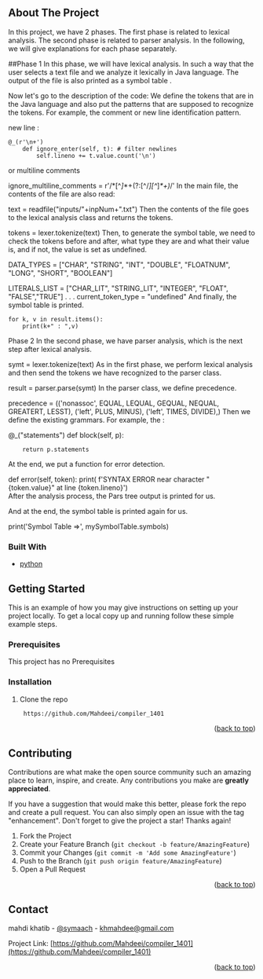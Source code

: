 <!-- ABOUT THE PROJECT -->
## About The Project
In this project, we have 2 phases. The first phase is related to lexical analysis. The second phase is related to parser analysis. In the following, we will give explanations for each phase separately.

##Phase 1
In this phase, we will have lexical analysis. In such a way that the user selects a text file and we analyze it lexically in Java language. The output of the file is also printed as a symbol table .

Now let's go to the description of the code: We define the tokens that are in the Java language and also put the patterns that are supposed to recognize the tokens. For example, the comment or new line identification pattern.

new line :
``` 
@_(r'\n+')
    def ignore_enter(self, t): # filter newlines
        self.lineno += t.value.count('\n')
```
or multiline comments

ignore_multiline_comments = r'\/\*[^*]*\*+(?:[^/*][^*]*\*+)*\/'
In the main file, the contents of the file are also read:

text = readfile("inputs/"+inpNum+".txt")
Then the contents of the file goes to the lexical analysis class and returns the tokens.

tokens = lexer.tokenize(text) 
Then, to generate the symbol table, we need to check the tokens before and after, what type they are and what their value is, and if not, the value is set as undefined.

DATA_TYPES = ["CHAR", "STRING", "INT", "DOUBLE", "FLOATNUM", "LONG", "SHORT", "BOOLEAN"]

LITERALS_LIST = ["CHAR_LIT", "STRING_LIT", "INTEGER", "FLOAT", "FALSE","TRUE"]
.
.
.
current_token_type = "undefined"
And finally, the symbol table is printed.

    for k, v in result.items():
	    print(k+" : ",v)
Phase 2
In the second phase, we have parser analysis, which is the next step after lexical analysis.

symt = lexer.tokenize(text)
As in the first phase, we perform lexical analysis and then send the tokens we have recognized to the parser class.

result = parser.parse(symt)
In the parser class, we define precedence.

precedence = 
(('nonassoc', EQUAL, LEQUAL, GEQUAL, NEQUAL, GREATERT, LESST), 
('left', PLUS, MINUS), 
('left', TIMES, DIVIDE),)
Then we define the existing grammars. For example, the :

@_("statements")
    def block(self, p):
     
      	return p.statements
At the end, we put a function for error detection.

def error(self, token):
        print(
            f'SYNTAX ERROR near character "{token.value}" at line {token.lineno}')	    
After the analysis process, the Pars tree output is printed for us.

And at the end, the symbol table is printed again for us.

print('Symbol Table =>', mySymbolTable.symbols) 




### Built With

* [python](https://www.python.org/)



<!-- GETTING STARTED -->
## Getting Started

This is an example of how you may give instructions on setting up your project locally.
To get a local copy up and running follow these simple example steps.

### Prerequisites

This project has no Prerequisites

### Installation


1. Clone the repo
   ```sh
    https://github.com/Mahdeei/compiler_1401
   ```

<p align="right">(<a href="#top">back to top</a>)</p>





<!-- CONTRIBUTING -->
## Contributing

Contributions are what make the open source community such an amazing place to learn, inspire, and create. Any contributions you make are **greatly appreciated**.

If you have a suggestion that would make this better, please fork the repo and create a pull request. You can also simply open an issue with the tag "enhancement".
Don't forget to give the project a star! Thanks again!

1. Fork the Project
2. Create your Feature Branch (`git checkout -b feature/AmazingFeature`)
3. Commit your Changes (`git commit -m 'Add some AmazingFeature'`)
4. Push to the Branch (`git push origin feature/AmazingFeature`)
5. Open a Pull Request

<p align="right">(<a href="#top">back to top</a>)</p>


<!-- CONTACT -->
## Contact

mahdi khatib - [@symaach](https://instagram.com/symaach) - khmahdee@gmail.com

Project Link: [https://github.com/Mahdeei/compiler_1401](https://github.com/Mahdeei/compiler_1401)

<p align="right">(<a href="#top">back to top</a>)</p>



